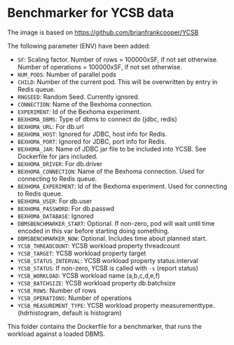 # Benchmarker for YCSB data

The image is based on https://github.com/brianfrankcooper/YCSB

The following parameter (ENV) have been added:

* `SF`: Scaling factor. Number of rows = 100000xSF, if not set otherwise. Number of operations = 100000xSF, if not set otherwise. 
* `NUM_PODS`: Number of parallel pods
* `CHILD`: Number of the current pod. This will be overwritten by entry in Redis queue.
* `RNGSEED`: Random Seed. Currently ignored.
* `CONNECTION`: Name of the Bexhoma connection.
* `EXPERIMENT`: Id of the Bexhoma experiment.
* `BEXHOMA_DBMS`: Type of dbms to connect do (jdbc, redis)
* `BEXHOMA_URL`: For db.url
* `BEXHOMA_HOST`: Ignored for JDBC, host info for Redis.
* `BEXHOMA_PORT`: Ignored for JDBC, port info for Redis.
* `BEXHOMA_JAR`: Name of JDBC jar file to be included into YCSB. See Dockerfile for jars included.
* `BEXHOMA_DRIVER`: For db.driver
* `BEXHOMA_CONNECTION`: Name of the Bexhoma connection. Used for connecting to Redis queue.
* `BEXHOMA_EXPERIMENT`: Id of the Bexhoma experiment. Used for connecting to Redis queue.
* `BEXHOMA_USER`: For db.user
* `BEXHOMA_PASSWORD`: For db.passwd
* `BEXHOMA_DATABASE`: Ignored
* `DBMSBENCHMARKER_START`: Optional. If non-zero, pod will wait until time encoded in this var before starting doing something.
* `DBMSBENCHMARKER_NOW`: Optional. Includes time about planned start.
* `YCSB_THREADCOUNT`: YCSB workload property threadcount
* `YCSB_TARGET`: YCSB workload property target
* `YCSB_STATUS_INTERVAL`: YCSB workload property status.interval
* `YCSB_STATUS`: If non-zero, YCSB is called with `-s` (report status)
* `YCSB_WORKLOAD`: YCSB workload name (a,b,c,d,e,f)
* `YCSB_BATCHSIZE`: YCSB workload property db.batchsize
* `YCSB_ROWS`: Number of rows
* `YCSB_OPERATIONS`: Number of operations
* `YCSB_MEASUREMENT_TYPE`: YCSB workload property measurementtype. (hdrhistogram, default is histogram)

This folder contains the Dockerfile for a benchmarker, that runs the workload against a loaded DBMS.
